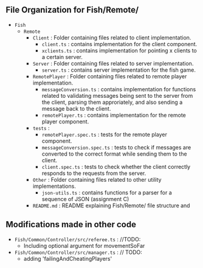 ## File Organization for Fish/Remote/

- `Fish`
  - `Remote`
    - `Client` : Folder containing files related to client implementation.
      - `client.ts` : contains implementation for the client component.
      - `xclients.ts` : contains implementation for pointing x clients to a certain server.
    - `Server` : Folder containing files related to server implementation.
      - `server.ts` : contains server implementation for the fish game.
    - `RemotePlayer` : Folder containing files related to remote player implementation.
      - `messageConversion.ts` : contains implementation for functions related to validating messages being sent to the server from the client, parsing them approriately, and also sending a message back to the client.
      - `remotePlayer.ts` : contains implementation for the remote player component.
    - `tests` :
      - `remotePlayer.spec.ts` : tests for the remote player component.
      - `messageConversion.spec.ts` : tests to check if messages are converted to the correct format while sending them to the client.
      - `client.spec.ts` : tests to check whether the client correctly responds to the requests from the server.
    - `Other` : Folder containing files related to other utility implementations.
      - `json-utils.ts` : contains functions for a parser for a sequence of JSON (assignment C)
    - `README.md` : README explaining Fish/Remote/ file structure and

## Modifications made in other code

- `Fish/Common/Controller/src/referee.ts` :
  //TODO:
  - Including optional argument for movementSoFar
- `Fish/Common/Controller/src/manager.ts` :
  // TODO:
  - adding 'failingAndCheatingPlayers'
